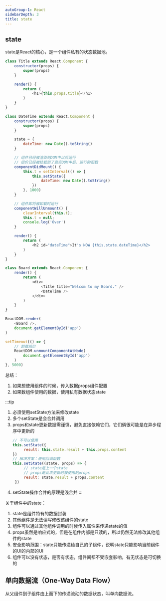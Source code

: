```yaml
---
autoGroup-1: React
sidebarDepth: 3
title: state
---
```


## state
state是React的核心，是一个组件私有的状态数据池。
```javascript
class Title extends React.Component {
    constructor(props) {
        super(props)
    }

    render() {
        return (
            <h1>{this.props.title}</h1>
        )
    }
}

class DateTime extends React.Component {
    constructor(props) {
        super(props)
    }

    state = {
        dateTime: new Date().toString()
    }

    // 组件已经被渲染到DOM中以后运行
    // 组价已经被挂载到了真实DOM中后，运行的函数
    componentDidMount() {
        this.t = setInterval(() => {
            this.setState({
                dateTime: new Date().toString()
            })
        }, 1000)
    }

    // 组件即将被卸载时运行
    componentWillUnmount() {
        clearInterval(this.t);
        this.t = null;
        console.log('Over')
    }

    render() {
        return (
            <h2 id="dateTime">It's NOW {this.state.dateTime}</h2>
        )
    }
}

class Board extends React.Component {
    render() {
        return (
            <div>
                <Title title="Welcom to my Board." />
                <DateTime />
            </div>
        )
    }
}

ReactDOM.render(
    <Board />,
    document.getElementById('app')
)

setTimeout(() => {
    // 卸载组价
    ReactDOM.unmountComponentAtNode(
        document.getElementById('app')
    )
}, 5000)
```
总结：
1. 如果想使用组件的时候，传入数据props组件配置
2. 如果数组件使用的数据，使用私有数据状态state

:::tip
1. 必须使用setState方法来修改state
2. 多个setState是会合并调用
3. props和state更新数据需谨慎，避免直接依赖它们，它们俩很可能是在异步程序中更新的
   ```javascript
   // 不可以使用
   this.setState({
        result: this.state.result + this.props.content
   })
   // 解决方案：使用回调函数
   this.setState((state, props) => {
        // state是上一个state
        // props是此次更新时被使用的props
        result: state.result + props.content
    })
   ```
4. setState操作合并的原理是浅合并
:::

关于组件中的state：
1. state是组件特有的数据封装
2. 其他组件是无法读写修改该组件的state
3. 组件可以通过其他组件调用的时候传入属性来传递state的值
4. props虽然是响应式的，但是在组件内部是只读的，所以仍然无法修改其他组件的state
5. 安全影响范围：state只能传递给自己的子组件，说明state只能影响当前组件的UI的内部的UI
6. 组件可以没有状态，是否有状态，组件间都不受嵌套影响，有无状态是可切换的

## 单向数据流（One-Way Data Flow）
从父组件到子组件由上而下的传递流动的数据状态，叫单向数据流。
